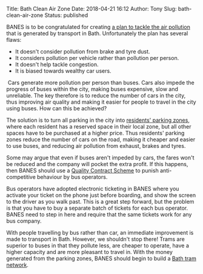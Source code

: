 Title: Bath Clean Air Zone
Date: 2018-04-21 16:12
Author: Tony
Slug: bath-clean-air-zone
Status: published

BANES is to be congratulated for creating [a plan to tackle the air pollution](https://www.bathnes.gov.uk/bath-breathes-2021) that is generated by transport in Bath. Unfortunately the plan has several flaws:  

-   It doesn't consider pollution from brake and tyre dust.
-   It considers pollution per vehicle rather than pollution per person.
-   It doesn't help tackle congestion.
-   It is biased towards wealthy car users.

 Cars generate more pollution per person than buses. Cars also impede the progress of buses within the city, making buses expensive, slow and unreliable. The key therefore is to reduce the number of cars in the city, thus improving air quality and making it easier for people to travel in the city using buses. How can this be achieved?  
  
The solution is to turn all parking in the city into [residents' parking zones](https://bathnewseum.com/2017/12/04/the-end-of-free-parking-a-bonus-for-bnes-congestion-and-pollution/), where each resident has a reserved space in their local zone, but all other spaces have to be purchased at a higher price. Thus residents' parking zones reduce the number of cars on the road, making it cheaper and easier to use buses, and reducing air pollution from exhaust, brakes and tyres.  
  
Some may argue that even if buses aren't impeded by cars, the fares won't be reduced and the company will pocket the extra profit. If this happens, then BANES should use a [Quality Contract Scheme](https://www.gov.uk/government/news/quality-contract-scheme-board-announces-deadline-for-oral-evidence-requests) to punish anti-competitive behaviour by bus operators.  
  
Bus operators have adopted electronic ticketing in BANES where you activate your ticket on the phone just before boarding, and show the screen to the driver as you walk past. This is a great step forward, but the problem is that you have to buy a separate batch of tickets for each bus operator. BANES need to step in here and require that the same tickets work for any bus company.  
  
With people travelling by bus rather than car, an immediate improvement is made to transport in Bath. However, we shouldn't stop there! Trams are superior to buses in that they pollute less, are cheaper to operate, have a higher capacity and are more pleasant to travel in. With the money generated from the parking zones, BANES should begin to build a [Bath tram network](https://bathtrams.uk/).
